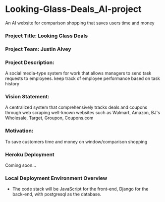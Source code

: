 # Looking-Glass-Deals_AI-project
An AI website for comparison shopping that saves users time and money

### Project Title: Looking Glass Deals
### Project Team: Justin Alvey
### Project Description:
A social media-type system for work that allows managers to send task requests to employees. keep track of employee performance based on task history
### Vision Statement:
A centralized system that comprehensively tracks deals and coupons through web scraping well-known websites such as Walmart, Amazon, BJ's Wholesale, Target, Groupon, Coupons.com
### Motivation:
To save customers time and money on window/comparison shopping

### Heroku Deployment
Coming soon...

### Local Deployment Environment Overview
- The code stack will be JavaScript for the front-end, Django for the back-end, with postgresql as the database.
